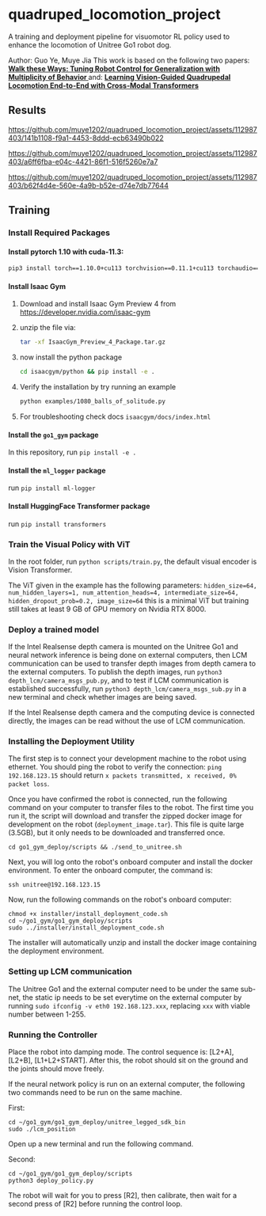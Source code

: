 # quadruped_locomotion_project
A training and deployment pipeline for visuomotor RL policy used to enhance the locomotion of Unitree Go1 robot dog.

Author: Guo Ye, Muye Jia
This work is based on the following two papers: 
    <a href="https://gmargo11.github.io/walk-these-ways/" target="_blank">
      <b> Walk these Ways: Tuning Robot Control for Generalization with Multiplicity of Behavior </b>
    </a>
and:
    <a href="https://arxiv.org/abs/2107.03996" target="_blank">
      <b> Learning Vision-Guided Quadrupedal Locomotion End-to-End with Cross-Modal Transformers </b>
    </a>

## Results


https://github.com/muye1202/quadruped_locomotion_project/assets/112987403/141b1108-f9a1-4453-8ddd-ecb63490b022



https://github.com/muye1202/quadruped_locomotion_project/assets/112987403/a6ff6fba-e04c-4421-86f1-516f5260e7a7



https://github.com/muye1202/quadruped_locomotion_project/assets/112987403/b62f4d4e-560e-4a9b-b52e-d74e7db77644




## Training

### Install Required Packages

#### Install pytorch 1.10 with cuda-11.3:

```bash
pip3 install torch==1.10.0+cu113 torchvision==0.11.1+cu113 torchaudio==0.10.0+cu113 -f https://download.pytorch.org/whl/cu113/torch_stable.html
```

#### Install Isaac Gym

1. Download and install Isaac Gym Preview 4 from https://developer.nvidia.com/isaac-gym
2. unzip the file via:
    ```bash
    tar -xf IsaacGym_Preview_4_Package.tar.gz
    ```

3. now install the python package
    ```bash
    cd isaacgym/python && pip install -e .
    ```
4. Verify the installation by try running an example

    ```bash
    python examples/1080_balls_of_solitude.py
    ```
5. For troubleshooting check docs `isaacgym/docs/index.html`

#### Install the `go1_gym` package

In this repository, run `pip install -e .`

#### Install the `ml_logger` package

run  `pip install ml-logger`

#### Install HuggingFace Transformer package

run `pip install transformers`

### Train the Visual Policy with ViT

In the root folder, run `python scripts/train.py`, the default visual encoder is Vision Transformer.

The ViT given in the example has the following parameters:
`hidden_size=64, num_hidden_layers=1, num_attention_heads=4, intermediate_size=64, hidden_dropout_prob=0.2, image_size=64`
this is a minimal ViT but training still takes at least 9 GB of GPU memory on Nvidia RTX 8000.

### Deploy a trained model

If the Intel Realsense depth camera is mounted on the Unitree Go1 and neural network inference is being done on external computers, then LCM communication can be used to transfer depth images from depth camera to the external computers. To publish the depth images, run `python3 depth_lcm/camera_msgs_pub.py`, and to test if LCM communication is established successfully, run `python3 depth_lcm/camera_msgs_sub.py` in a new terminal and check whether images are being saved.

If the Intel Realsense depth camera and the computing device is connected directly, the images can be read without the use of LCM communication.

### Installing the Deployment Utility

The first step is to connect your development machine to the robot using ethernet. You should ping the robot to verify the connection: `ping 192.168.123.15` should return `x packets transmitted, x received, 0% packet loss`.

Once you have confirmed the robot is connected, run the following command on your computer to transfer files to the robot. The first time you run it, the script will download and transfer the zipped docker image for development on the robot (`deployment_image.tar`). This file is quite large (3.5GB), but it only needs to be downloaded and transferred once.

```
cd go1_gym_deploy/scripts && ./send_to_unitree.sh
```

Next, you will log onto the robot's onboard computer and install the docker environment. To enter the onboard computer, the command is:

```
ssh unitree@192.168.123.15
```

Now, run the following commands on the robot's onboard computer:

```
chmod +x installer/install_deployment_code.sh
cd ~/go1_gym/go1_gym_deploy/scripts
sudo ../installer/install_deployment_code.sh
```

The installer will automatically unzip and install the docker image containing the deployment environment. 

### Setting up LCM communication

The Unitree Go1 and the external computer need to be under the same sub-net, the static ip needs to be set everytime on the external computer by running `sudo ifconfig -v eth0 192.168.123.xxx`, replacing `xxx` with viable number between 1-255.

### Running the Controller  <a name="runcontroller"></a>

Place the robot into damping mode. The control sequence is: [L2+A], [L2+B], [L1+L2+START]. After this, the robot should sit on the ground and the joints should move freely. 

If the neural network policy is run on an external computer, the following two commands need to be run on the same machine.

First:
```
cd ~/go1_gym/go1_gym_deploy/unitree_legged_sdk_bin
sudo ./lcm_position
```

Open up a new terminal and run the following command.

Second:
```
cd ~/go1_gym/go1_gym_deploy/scripts
python3 deploy_policy.py
```

The robot will wait for you to press [R2], then calibrate, then wait for a second press of [R2] before running the control loop.
